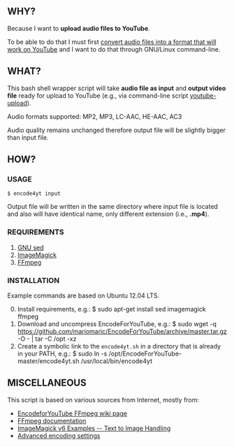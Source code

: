 ## WHY?

Because I want to **upload audio files to YouTube**.

To be able to do that I must first [convert audio files into a format that will work on YouTube](https://support.google.com/youtube/answer/1696878?hl=en&ref_topic=2888648 "Upload audio or image files @ YouTube upload instructions and settings help") and I want to do that through GNU/Linux command-line.

## WHAT?

This bash shell wrapper script will take **audio file as input** and **output video file** ready for upload to YouTube (e.g., via command-line script [youtube-upload](https://code.google.com/p/youtube-upload/ "youtube-upload")).

Audio formats supported: MP2, MP3, LC-AAC, HE-AAC, AC3

Audio quality remains unchanged therefore output file will be slightly bigger than input file.

## HOW?

### USAGE

    $ encode4yt input

Output file will be written in the same directory where input file is located and also will have identical name, only different extension (i.e., **.mp4**).

### REQUIREMENTS

1. [GNU sed](http://www.gnu.org/software/sed/ "GNU sed")
2. [ImageMagick](http://www.imagemagick.org/ "ImageMagick")
3. [FFmpeg](http://ffmpeg.org/ "FFmpeg")

### INSTALLATION

Example commands are based on Ubuntu 12.04 LTS.

0. Install requirements, e.g.:
    $ sudo apt-get install sed imagemagick ffmpeg
1. Download and uncompress EncodeForYouTube, e.g.:
    $ sudo wget -q https://github.com/mariomaric/EncodeForYouTube/archive/master.tar.gz -O - | tar -C /opt -xz
2. Create a symbolic link to the `encode4yt.sh` in a directory that is already in your PATH, e.g.:
    $ sudo ln -s /opt/EncodeForYouTube-master/encode4yt.sh /usr/local/bin/encode4yt

## MISCELLANEOUS

This script is based on various sources from Internet, mostly from:

- [EncodeforYouTube FFmpeg wiki page](https://trac.ffmpeg.org/wiki/EncodeforYouTube "How to Encode Videos for YouTube and other Video Sharing Sites")
- [FFmpeg documentation](http://ffmpeg.org/ffmpeg-all.html "FFmpeg documentation")
- [ImageMagick v6 Examples -- Text to Image Handling](http://www.imagemagick.org/Usage/text/ "ImageMagick v6 Examples -- Text to Image Handling")
- [Advanced encoding settings](https://support.google.com/youtube/answer/1722171?hl=en&ref_topic=2888648 "Advanced encoding settings @ YouTube upload instructions and settings help")
